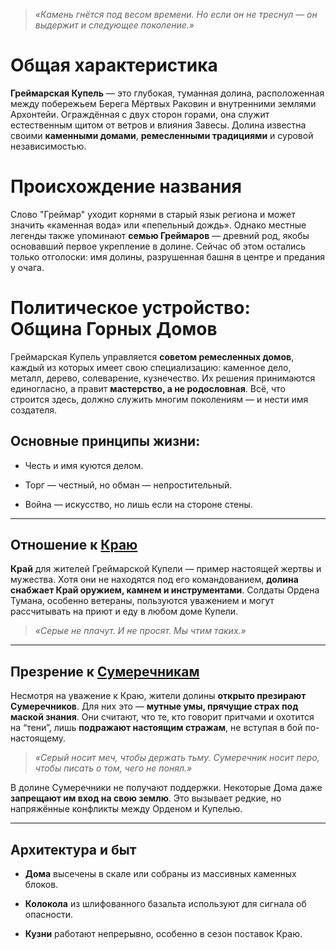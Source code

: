> _«Камень гнётся под весом времени. Но если он не треснул — он выдержит и следующее поколение.»_

# Общая характеристика

**Греймарская Купель** — это глубокая, туманная долина, расположенная между побережьем Берега Мёртвых Раковин и внутренними землями Архонтейи. Ограждённая с двух сторон горами, она служит естественным щитом от ветров и влияния Завесы. Долина известна своими **каменными домами**, **ремесленными традициями** и суровой независимостью.

# Происхождение названия

Слово "Греймар" уходит корнями в старый язык региона и может значить «каменная вода» или «пепельный дождь». Однако местные легенды также упоминают **семью Греймаров** — древний род, якобы основавший первое укрепление в долине. Сейчас об этом остались только отголоски: имя долины, разрушенная башня в центре и предания у очага.

# Политическое устройство: Община Горных Домов

Греймарская Купель управляется **советом ремесленных домов**, каждый из которых имеет свою специализацию: каменное дело, металл, дерево, солеварение, кузнечество. Их решения принимаются единогласно, а правит **мастерство, а не родословная**. Всё, что строится здесь, должно служить многим поколениям — и нести имя создателя.

## Основные принципы жизни:

- Честь и имя куются делом.
    
- Торг — честный, но обман — непростительный.
    
- Война — искусство, но лишь если на стороне стены.
    

---

## Отношение к [Краю][2]

**Край** для жителей Греймарской Купели — пример настоящей жертвы и мужества. Хотя они не находятся под его командованием, **долина снабжает Край оружием, камнем и инструментами**. Солдаты Ордена Тумана, особенно ветераны, пользуются уважением и могут рассчитывать на приют и еду в любом доме Купели.

> _«Серые не плачут. И не просят. Мы чтим таких.»_

---

## Презрение к [Сумеречникам][1]

Несмотря на уважение к Краю, жители долины **открыто презирают Сумеречников**. Для них это — **мутные умы, прячущие страх под маской знания**. Они считают, что те, кто говорит притчами и охотится на “тени”, лишь **подражают настоящим стражам**, не вступая в бой по-настоящему.

> _«Серый носит меч, чтобы держать тьму. Сумеречник носит перо, чтобы писать о том, чего не понял.»_

В долине Сумеречники не получают поддержки. Некоторые Дома даже **запрещают им вход на свою землю**. Это вызывает редкие, но напряжённые конфликты между Орденом и Купелью.

---

## Архитектура и быт

- **Дома** высечены в скале или собраны из массивных каменных блоков.
    
- **Колокола** из шлифованного базальта используют для сигнала об опасности.
    
- **Кузни** работают непрерывно, особенно в сезон поставок Краю.

[1]: obsidian://open?vault=fantasy-world&file=%D0%90%D1%80%D1%85%D0%BE%D0%BD%D1%82%D0%B5%D0%B9%D1%8F%2C%20%D0%9A%D0%BE%D0%BD%D1%82%D0%B8%D0%BD%D0%B5%D0%BD%D1%82%20%D0%BD%D0%B0%20%D0%BA%D1%80%D0%B0%D1%8E%20%D0%A1%D0%BD%D0%B0%2F%D0%A1%D1%83%D0%BC%D0%B5%D1%80%D0%B5%D1%87%D0%BD%D0%B8%D0%BA%D0%B8
[2]: obsidian://open?vault=fantasy-world&file=%D0%90%D1%80%D1%85%D0%BE%D0%BD%D1%82%D0%B5%D0%B9%D1%8F%2C%20%D0%9A%D0%BE%D0%BD%D1%82%D0%B8%D0%BD%D0%B5%D0%BD%D1%82%20%D0%BD%D0%B0%20%D0%BA%D1%80%D0%B0%D1%8E%20%D0%A1%D0%BD%D0%B0%2F%D0%9A%D1%80%D0%B0%D0%B9
